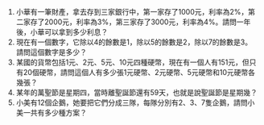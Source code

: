 

1. 小華有一筆財產，拿去存到三家銀行中，第一家存了1000元，利率為2%，第二家存了2000元，利率為3%，第三家存了3000元，利率為4%。請問一年後，小華可以拿到多少利息？
2. 現在有一個數字，它除以4的餘數是1，除以5的餘數是2，除以7的餘數是3。請問這個數字是多少？
3. 某國的貨幣包括1元、2元、5元、10元四種硬幣，現在有一個人有151元，但只有20個硬幣，請問這個人有多少張1元硬幣、2元硬幣、5元硬幣和10元硬幣各幾張？
4. 某年的萬聖節是星期四，當時離聖誕節還有59天，也就是說聖誕節是星期幾？
5. 小美有12個企鵝，她要把它們分成三隊，每隊分別有2、3、7隻企鵝，請問小美一共有多少種方案？
